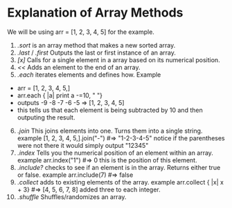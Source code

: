 # Explanation of Array Methods
We will be using arr = [1, 2, 3, 4, 5] for the example.

1. *.sort* is an array method that makes a new sorted array.
2. *.last* / *.first* Outputs the last or first instance of an array.
3. *[x]* Calls for a single element in a array based on its numerical position.
4. *<<* Adds an element to the end of an array.
5. *.each* iterates elements and defines how. Example
- arr = [1, 2, 3, 4, 5,]
- arr.each { |a| print a -=10, " "}
- outputs -9 -8 -7 -6 -5 => [1, 2, 3, 4, 5]
- this tells us that each element is being subtracted by 10 and then outputing the result.
6. *.join* This joins elements into one. Turns them into a single string. example  [1, 2, 3, 4, 5,].join("-") #=> "1-2-3-4-5" notice if the parentheses were not there it would simply output "12345"
7. *.index* Tells you the numerical position of an element within an array. example arr.index("1") #=> 0 this is the position of this element.
8. *.include?* checks to see if an element is in the array. Returns either true or false. example arr.include(7) #=> false
9. *.collect* adds to existing elements of the array. example arr.collect { |x| x + 3} #=> [4, 5, 6, 7, 8] added three to each integer.
10. *.shuffle* Shuffles/randomizes an array.
